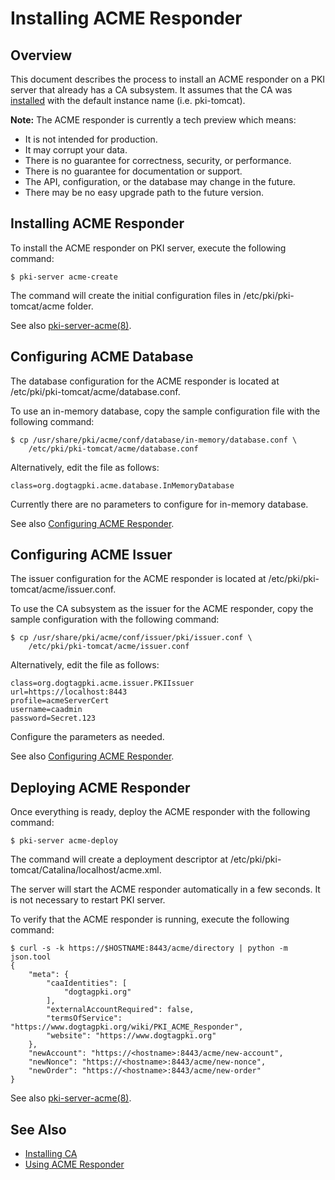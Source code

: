 Installing ACME Responder
=========================

## Overview

This document describes the process to install an ACME responder on a PKI server that already has a CA subsystem.
It assumes that the CA was [installed](../Installing_CA.md) with the default instance name (i.e. pki-tomcat).

**Note:** The ACME responder is currently a tech preview which means:
* It is not intended for production.
* It may corrupt your data.
* There is no guarantee for correctness, security, or performance.
* There is no guarantee for documentation or support.
* The API, configuration, or the database may change in the future.
* There may be no easy upgrade path to the future version.

## Installing ACME Responder

To install the ACME responder on PKI server, execute the following command:

```
$ pki-server acme-create
```

The command will create the initial configuration files in /etc/pki/pki-tomcat/acme folder.

See also [pki-server-acme(8)](../../manuals/man8/pki-server-acme.8.md).

## Configuring ACME Database

The database configuration for the ACME responder is located at /etc/pki/pki-tomcat/acme/database.conf.

To use an in-memory database, copy the sample configuration file with the following command:

```
$ cp /usr/share/pki/acme/conf/database/in-memory/database.conf \
    /etc/pki/pki-tomcat/acme/database.conf
```

Alternatively, edit the file as follows:

```
class=org.dogtagpki.acme.database.InMemoryDatabase
```

Currently there are no parameters to configure for in-memory database.

See also [Configuring ACME Responder](https://www.dogtagpki.org/wiki/Configuring_ACME_Responder).

## Configuring ACME Issuer

The issuer configuration for the ACME responder is located at /etc/pki/pki-tomcat/acme/issuer.conf.

To use the CA subsystem as the issuer for the ACME responder,
copy the sample configuration with the following command:

```
$ cp /usr/share/pki/acme/conf/issuer/pki/issuer.conf \
    /etc/pki/pki-tomcat/acme/issuer.conf
```

Alternatively, edit the file as follows:

```
class=org.dogtagpki.acme.issuer.PKIIssuer
url=https://localhost:8443
profile=acmeServerCert
username=caadmin
password=Secret.123
```

Configure the parameters as needed.

See also [Configuring ACME Responder](https://www.dogtagpki.org/wiki/Configuring_ACME_Responder).

## Deploying ACME Responder

Once everything is ready, deploy the ACME responder with the following command:

```
$ pki-server acme-deploy
```

The command will create a deployment descriptor at /etc/pki/pki-tomcat/Catalina/localhost/acme.xml.

The server will start the ACME responder automatically in a few seconds.
It is not necessary to restart PKI server.

To verify that the ACME responder is running, execute the following command:

```
$ curl -s -k https://$HOSTNAME:8443/acme/directory | python -m json.tool
{
    "meta": {
        "caaIdentities": [
            "dogtagpki.org"
        ],
        "externalAccountRequired": false,
        "termsOfService": "https://www.dogtagpki.org/wiki/PKI_ACME_Responder",
        "website": "https://www.dogtagpki.org"
    },
    "newAccount": "https://<hostname>:8443/acme/new-account",
    "newNonce": "https://<hostname>:8443/acme/new-nonce",
    "newOrder": "https://<hostname>:8443/acme/new-order"
}
```

See also [pki-server-acme(8)](../../manuals/man8/pki-server-acme.8.md).

## See Also

* [Installing CA](../Installing_CA.md)
* [Using ACME Responder](../../user/acme/Using_ACME_Responder.md)
